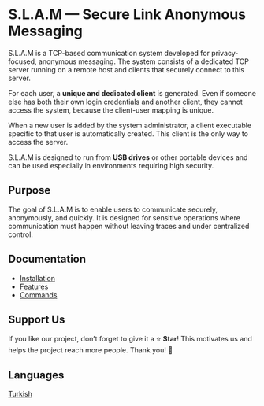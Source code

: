 # S.L.A.M — Secure Link Anonymous Messaging

S.L.A.M is a TCP-based communication system developed for privacy-focused, anonymous messaging.
The system consists of a dedicated TCP server running on a remote host and clients that securely connect to this server.

For each user, a **unique and dedicated client** is generated.
Even if someone else has both their own login credentials and another client, they cannot access the system, because the client-user mapping is unique.

When a new user is added by the system administrator, a client executable specific to that user is automatically created.
This client is the only way to access the server.

S.L.A.M is designed to run from **USB drives** or other portable devices and can be used especially in environments requiring high security.

## Purpose

The goal of S.L.A.M is to enable users to communicate securely, anonymously, and quickly.
It is designed for sensitive operations where communication must happen without leaving traces and under centralized control.

## Documentation

- [Installation](docs/en/installation.md)
- [Features](docs/en/features.md)
- [Commands](docs/en/commands.md)

## Support Us

If you like our project, don’t forget to give it a ⭐️ **Star**!
This motivates us and helps the project reach more people.
Thank you! 🙌

## Languages

[Turkish](README.tr.md)
